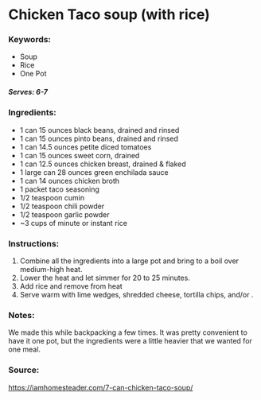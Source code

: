 # Chicken Taco soup (with rice)

### Keywords:
- Soup
- Rice
- One Pot


##### Serves: 6-7

### Ingredients:
- 1 can 15 ounces black beans, drained and rinsed
- 1 can 15 ounces pinto beans, drained and rinsed
- 1 can 14.5 ounces petite diced tomatoes
- 1 can 15 ounces sweet corn, drained
- 1 can 12.5 ounces chicken breast, drained & flaked
- 1 large can 28 ounces green enchilada sauce
- 1 can 14 ounces chicken broth
- 1 packet taco seasoning
- 1/2 teaspoon cumin
- 1/2 teaspoon chili powder
- 1/2 teaspoon garlic powder
- ~3 cups of minute or instant rice



### Instructions:
1. Combine all the ingredients into a large pot and bring to a boil over medium-high heat.
2. Lower the heat and let simmer for 20 to 25 minutes.
3. Add rice and remove from heat
4. Serve warm with lime wedges, shredded cheese, tortilla chips, and/or .

### Notes:

We made this while backpacking a few times. It was pretty convenient to have it one pot, but the ingredients were a little heavier that we wanted for one meal.


### Source:

https://iamhomesteader.com/7-can-chicken-taco-soup/

